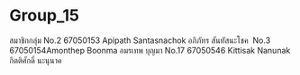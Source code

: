 # Group_15
สมาชิกกลุ่ม 
No.2 67050153 Apipath Santasnachok อภิภัทร สันทัสนะโชค 
No.3 67050154Amonthep Boonma อมรเทพ บุญมา
No.17 67050546 Kittisak Nanunak กิตติศักดิ์ นะนุนาค
